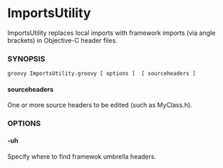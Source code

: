 # ImportsUtility
ImportsUtility replaces local imports with framework imports (via angle brackets) in Objective-C header files.

### SYNOPSIS
`groovy ImportsUtility.groovy [ options ]  [ sourceheaders ]`  
#### sourceheaders  
One or more source headers to be edited (such as MyClass.h).

### OPTIONS
#### -uh
Specify where to find framewok umbrella headers.
